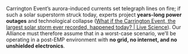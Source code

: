 Carrington Event’s aurora-induced currents set telegraph lines on fire; if such a solar superstorm struck today, experts project **years-long power outages** and technological collapse ([What if the Carrington Event, the largest solar storm ever recorded, happened today? | Live Science](https://www.livescience.com/carrington-event#:~:text=By%20Charles%20Q,updated%20%2026%20March%202024)). Our Alliance must therefore assume that in a worst-case scenario, we’ll be operating in a post-EMP environment with **no grid, no internet, and no unshielded electronics**.